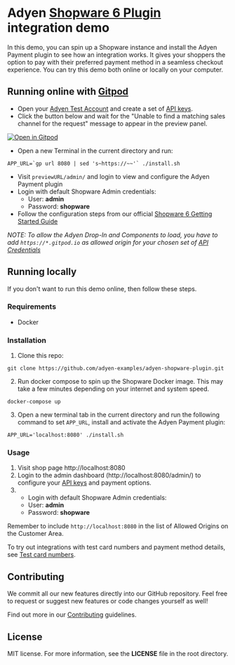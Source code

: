 # Adyen [Shopware 6 Plugin](https://docs.adyen.com/plugins/shopware-6) integration demo

In this demo, you can spin up a Shopware instance and install the Adyen Payment plugin to see how an integration works. It gives your shoppers the option to pay with their preferred payment method in a seamless checkout experience. You can try this demo both online or locally on your computer.

## Running online with [Gitpod](https://gitpod.io/)

* Open your [Adyen Test Account](https://ca-test.adyen.com/ca/ca/overview/default.shtml) and create a set of [API keys](https://docs.adyen.com/user-management/how-to-get-the-api-key).
* Click the button below and wait for the "Unable to find a matching sales channel for the request" message to appear in the preview panel.

[![Open in Gitpod](https://gitpod.io/button/open-in-gitpod.svg)](https://gitpod.io/#https://github.com/adyen-examples/adyen-shopware-plugin)
* Open a new Terminal in the current directory and run:

```
APP_URL=`gp url 8080 | sed 's~https://~~'` ./install.sh
```
* Visit `previewURL/admin/` and login to view and configure the Adyen Payment plugin
* Login with default Shopware Admin credentials: 
    * User: **admin**
    * Password: **shopware**
* Follow the configuration steps from our official [Shopware 6 Getting Started Guide](https://docs.adyen.com/plugins/shopware-6)

_NOTE: To allow the Adyen Drop-In and Components to load, you have to add `https://*.gitpod.io` as allowed origin for your chosen set of [API Credentials](https://ca-test.adyen.com/ca/ca/config/api_credentials_new.shtml)_


## Running locally

If you don't want to run this demo online, then follow these steps.

### Requirements

* Docker

### Installation

1. Clone this repo:

```
git clone https://github.com/adyen-examples/adyen-shopware-plugin.git
```


2. Run docker compose to spin up the Shopware Docker image. This may take a few minutes depending on your internet and system speed.

```
docker-compose up
```

3. Open a new terminal tab in the current directory and run the following command to set `APP_URL`, install and activate the Adyen Payment plugin:

```
APP_URL='localhost:8080' ./install.sh
```

### Usage

1. Visit shop page http://localhost:8080
2. Login to the admin dashboard (http://localhost:8080/admin/) to configure your [API keys](https://docs.adyen.com/user-management/how-to-get-the-api-key) and payment options.
3. * Login with default Shopware Admin credentials: 
    * User: **admin**
    * Password: **shopware**

Remember to include `http://localhost:8080` in the list of Allowed Origins on the Customer Area.

To try out integrations with test card numbers and payment method details, see [Test card numbers](https://docs.adyen.com/development-resources/test-cards/test-card-numbers).

## Contributing

We commit all our new features directly into our GitHub repository. Feel free to request or suggest new features or code changes yourself as well!

Find out more in our [Contributing](https://github.com/adyen-examples/.github/blob/main/CONTRIBUTING.md) guidelines.

## License

MIT license. For more information, see the **LICENSE** file in the root directory.
